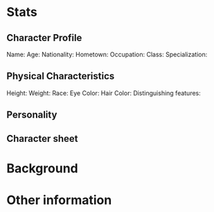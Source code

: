 <!-- TITLE: Templates Npc -->
<!-- SUBTITLE: A quick summary of Templates Npc -->

# Stats
## Character Profile
Name: 
Age: 
Nationality: 
Hometown: 
Occupation: 
Class: 
Specialization: 
## Physical Characteristics
Height: 
Weight: 
Race: 
Eye Color: 
Hair Color: 
Distinguishing features: 
## Personality
## Character sheet

# Background

# Other information